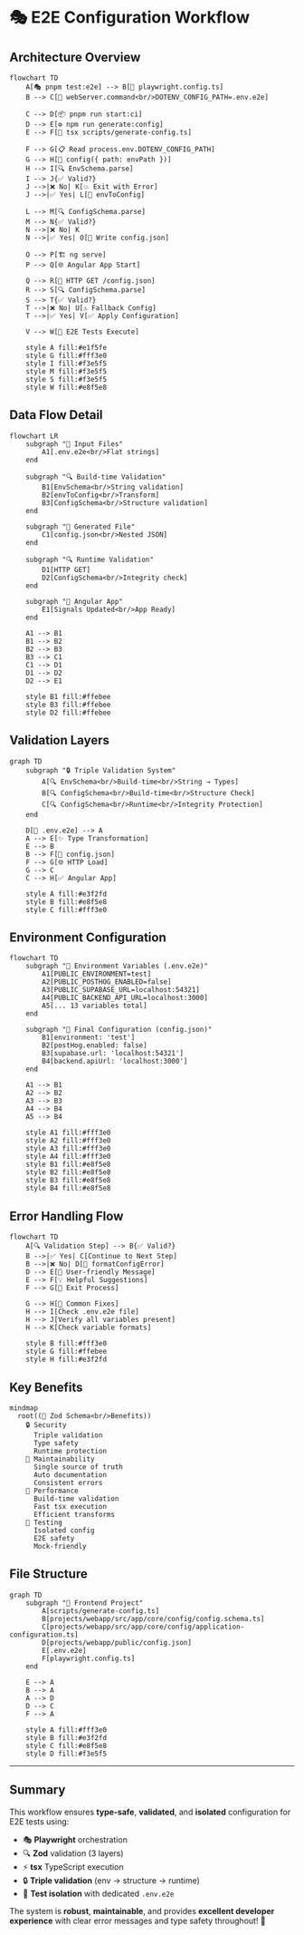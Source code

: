 # 🎭 E2E Configuration Workflow

## Architecture Overview

```mermaid
flowchart TD
    A[🎭 pnpm test:e2e] --> B[📄 playwright.config.ts]
    B --> C[🚀 webServer.command<br/>DOTENV_CONFIG_PATH=.env.e2e]

    C --> D[📦 pnpm run start:ci]
    D --> E[⚙️ npm run generate:config]
    E --> F[🔨 tsx scripts/generate-config.ts]

    F --> G[📋 Read process.env.DOTENV_CONFIG_PATH]
    G --> H[🔧 config({ path: envPath })]
    H --> I[🔍 EnvSchema.parse]
    I --> J{✅ Valid?}
    J -->|❌ No| K[💥 Exit with Error]
    J -->|✅ Yes| L[🔄 envToConfig]

    L --> M[🔍 ConfigSchema.parse]
    M --> N{✅ Valid?}
    N -->|❌ No| K
    N -->|✅ Yes| O[📄 Write config.json]

    O --> P[🏗️ ng serve]
    P --> Q[🌐 Angular App Start]

    Q --> R[📡 HTTP GET /config.json]
    R --> S[🔍 ConfigSchema.parse]
    S --> T{✅ Valid?}
    T -->|❌ No| U[⚠️ Fallback Config]
    T -->|✅ Yes| V[✅ Apply Configuration]

    V --> W[🧪 E2E Tests Execute]

    style A fill:#e1f5fe
    style G fill:#fff3e0
    style I fill:#f3e5f5
    style M fill:#f3e5f5
    style S fill:#f3e5f5
    style W fill:#e8f5e8
```

## Data Flow Detail

```mermaid
flowchart LR
    subgraph "📁 Input Files"
        A1[.env.e2e<br/>Flat strings]
    end

    subgraph "🔍 Build-time Validation"
        B1[EnvSchema<br/>String validation]
        B2[envToConfig<br/>Transform]
        B3[ConfigSchema<br/>Structure validation]
    end

    subgraph "📄 Generated File"
        C1[config.json<br/>Nested JSON]
    end

    subgraph "🔍 Runtime Validation"
        D1[HTTP GET]
        D2[ConfigSchema<br/>Integrity check]
    end

    subgraph "🎯 Angular App"
        E1[Signals Updated<br/>App Ready]
    end

    A1 --> B1
    B1 --> B2
    B2 --> B3
    B3 --> C1
    C1 --> D1
    D1 --> D2
    D2 --> E1

    style B1 fill:#ffebee
    style B3 fill:#ffebee
    style D2 fill:#ffebee
```

## Validation Layers

```mermaid
graph TD
    subgraph "🔒 Triple Validation System"
        A[🔍 EnvSchema<br/>Build-time<br/>String → Types]
        B[🔍 ConfigSchema<br/>Build-time<br/>Structure Check]
        C[🔍 ConfigSchema<br/>Runtime<br/>Integrity Protection]
    end

    D[📁 .env.e2e] --> A
    A --> E[✨ Type Transformation]
    E --> B
    B --> F[📄 config.json]
    F --> G[🌐 HTTP Load]
    G --> C
    C --> H[✅ Angular App]

    style A fill:#e3f2fd
    style B fill:#e8f5e8
    style C fill:#fff3e0
```

## Environment Configuration

```mermaid
flowchart TD
    subgraph "🔧 Environment Variables (.env.e2e)"
        A1[PUBLIC_ENVIRONMENT=test]
        A2[PUBLIC_POSTHOG_ENABLED=false]
        A3[PUBLIC_SUPABASE_URL=localhost:54321]
        A4[PUBLIC_BACKEND_API_URL=localhost:3000]
        A5[... 13 variables total]
    end

    subgraph "🎯 Final Configuration (config.json)"
        B1[environment: 'test']
        B2[postHog.enabled: false]
        B3[supabase.url: 'localhost:54321']
        B4[backend.apiUrl: 'localhost:3000']
    end

    A1 --> B1
    A2 --> B2
    A3 --> B3
    A4 --> B4
    A5 --> B4

    style A1 fill:#fff3e0
    style A2 fill:#fff3e0
    style A3 fill:#fff3e0
    style A4 fill:#fff3e0
    style B1 fill:#e8f5e8
    style B2 fill:#e8f5e8
    style B3 fill:#e8f5e8
    style B4 fill:#e8f5e8
```

## Error Handling Flow

```mermaid
flowchart TD
    A[🔍 Validation Step] --> B{✅ Valid?}
    B -->|✅ Yes| C[Continue to Next Step]
    B -->|❌ No| D[📝 formatConfigError]
    D --> E[💬 User-friendly Message]
    E --> F[💡 Helpful Suggestions]
    F --> G[🚨 Exit Process]

    G --> H[💭 Common Fixes]
    H --> I[Check .env.e2e file]
    H --> J[Verify all variables present]
    H --> K[Check variable formats]

    style B fill:#fff3e0
    style G fill:#ffebee
    style H fill:#e3f2fd
```

## Key Benefits

```mermaid
mindmap
  root((🎯 Zod Schema<br/>Benefits))
    🔒 Security
      Triple validation
      Type safety
      Runtime protection
    🧹 Maintainability
      Single source of truth
      Auto documentation
      Consistent errors
    🚀 Performance
      Build-time validation
      Fast tsx execution
      Efficient transforms
    🧪 Testing
      Isolated config
      E2E safety
      Mock-friendly
```

## File Structure

```mermaid
graph TD
    subgraph "📁 Frontend Project"
        A[scripts/generate-config.ts]
        B[projects/webapp/src/app/core/config/config.schema.ts]
        C[projects/webapp/src/app/core/config/application-configuration.ts]
        D[projects/webapp/public/config.json]
        E[.env.e2e]
        F[playwright.config.ts]
    end

    E --> A
    B --> A
    A --> D
    D --> C
    F --> A

    style A fill:#fff3e0
    style B fill:#e3f2fd
    style C fill:#e8f5e8
    style D fill:#f3e5f5
```

---

## Summary

This workflow ensures **type-safe**, **validated**, and **isolated** configuration for E2E tests using:

- 🎭 **Playwright** orchestration
- 🔍 **Zod** validation (3 layers)
- ⚡ **tsx** TypeScript execution
- 🔒 **Triple validation** (env → structure → runtime)
- 🧪 **Test isolation** with dedicated `.env.e2e`

The system is **robust**, **maintainable**, and provides **excellent developer experience** with clear error messages and type safety throughout! 🎉